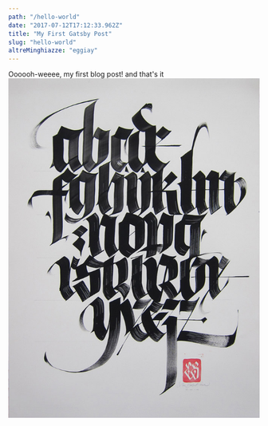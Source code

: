 ```yaml
---
path: "/hello-world"
date: "2017-07-12T17:12:33.962Z"
title: "My First Gatsby Post"
slug: "hello-world"
altreMinghiazze: "eggiay"
---
```


Oooooh-weeee, my first blog post!
and that's it ![alt text](./images/1.jpg)
